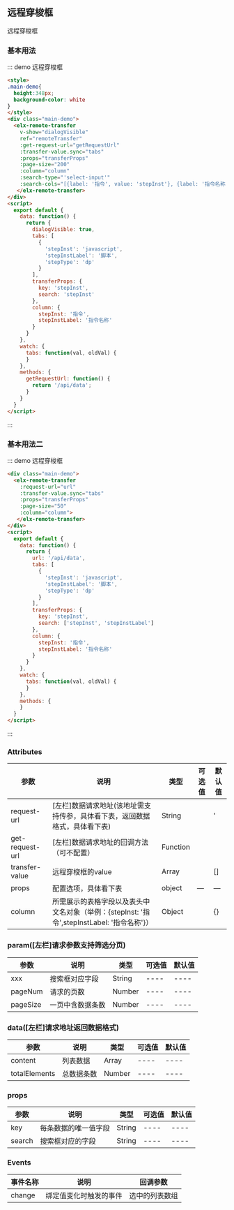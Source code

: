 ## 远程穿梭框

远程穿梭框

### 基本用法

::: demo 远程穿梭框
```html
<style>
.main-demo{
  height:348px;
  background-color: white
}
</style>
<div class="main-demo">
  <elx-remote-transfer
    v-show="dialogVisible"
    ref="remoteTransfer"
    :get-request-url="getRequestUrl"
    :transfer-value.sync="tabs"
    :props="transferProps"
    :page-size="200"
    :column="column"
    :search-type="'select-input'"
    :search-cols="[{label: '指令', value: 'stepInst'}, {label: '指令名称', value: 'stepInstLabel'}]">
   </elx-remote-transfer>
</div>
<script>
  export default {
    data: function() {
      return {
        dialogVisible: true,
        tabs: [
          {
            'stepInst': 'javascript',
            'stepInstLabel': '脚本',
            'stepType': 'dp'
          }
        ],
        transferProps: {
          key: 'stepInst',
          search: 'stepInst'
        },
        column: {
          stepInst: '指令',
          stepInstLabel: '指令名称'
        }
      }
    },
    watch: {
      tabs: function(val, oldVal) {
      }
    },
    methods: {
      getRequestUrl: function() {
        return '/api/data';
      }
    }
  }
</script>
```
:::

### 基本用法二

::: demo 远程穿梭框
```html
<div class="main-demo">
  <elx-remote-transfer
    :request-url="url"
    :transfer-value.sync="tabs"
    :props="transferProps"
    :page-size="50"
    :column="column">
   </elx-remote-transfer>
</div>
<script>
  export default {
    data: function() {
      return {
        url: '/api/data',
        tabs: [
          {
            'stepInst': 'javascript',
            'stepInstLabel': '脚本',
            'stepType': 'dp'
          }
        ],
        transferProps: {
          key: 'stepInst',
          search: ['stepInst', 'stepInstLabel']
        },
        column: {
          stepInst: '指令',
          stepInstLabel: '指令名称'
        }
      }
    },
    watch: {
      tabs: function(val, oldVal) {
      }
    },
    methods: {
    }
  }
</script>
```
:::


### Attributes
| 参数      | 说明          | 类型      | 可选值                           | 默认值  |
|---------- |-------------- |---------- |--------------------------------  |-------- |
| request-url | [左栏]数据请求地址(该地址需支持传参，具体看下表，返回数据格式，具体看下表) | String |  | ' |
| get-request-url | [左栏]数据请求地址的回调方法（可不配置） | Function |  |  |
| transfer-value | 远程穿梭框的value | Array |  | [] |
| props | 配置选项，具体看下表 | object | — | — |
| column | 所需展示的表格字段以及表头中文名对象（举例：{stepInst: '指令',stepInstLabel: '指令名称'}） | Object |  | {} |

### param([左栏]请求参数支持筛选分页)
| 参数       | 说明                | 类型     | 可选值  | 默认值  |
| -------- | ----------------- | ------ | ---- | ---- |
| xxx | 搜索框对应字段 | String | ---- | ---- |
| pageNum | 请求的页数 | Number | ---- | ---- |
| pageSize | 一页中含数据条数 | Number | ---- | ---- |

### data([左栏]请求地址返回数据格式)
| 参数       | 说明                | 类型     | 可选值  | 默认值  |
| -------- | ----------------- | ------ | ---- | ---- |
| content | 列表数据 | Array | ---- | ---- |
| totalElements | 总数据条数 | Number | ---- | ---- |

### props
| 参数       | 说明                | 类型     | 可选值  | 默认值  |
| -------- | ----------------- | ------ | ---- | ---- |
| key | 每条数据的唯一值字段 | String | ---- | ---- |
| search | 搜索框对应的字段 | String | ---- | ---- |


### Events
| 事件名称 | 说明 | 回调参数 |
|---------- |-------- |---------- |
| change | 绑定值变化时触发的事件 | 选中的列表数组 |
